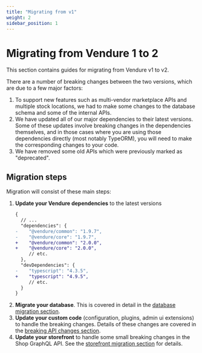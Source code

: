 ```yaml
---
title: "Migrating from v1"
weight: 2
sidebar_position: 1
---
```


# Migrating from Vendure 1 to 2

This section contains guides for migrating from Vendure v1 to v2.

There are a number of breaking changes between the two versions, which are due to a few major factors:

1. To support new features such as multi-vendor marketplace APIs and multiple stock locations, we had to make some changes to the database schema and some of the internal APIs.
2. We have updated all of our major dependencies to their latest versions. Some of these updates involve breaking changes in the dependencies themselves, and in those cases where you are using those dependencies directly (most notably TypeORM), you will need to make the corresponding changes to your code.
3. We have removed some old APIs which were previously marked as "deprecated".

## Migration steps

Migration will consist of these main steps:

1. **Update your Vendure dependencies** to the latest versions
   ```diff
   {
     // ...
     "dependencies": {
   -    "@vendure/common": "1.9.7",
   -    "@vendure/core": "1.9.7",
   +    "@vendure/common": "2.0.0",
   +    "@vendure/core": "2.0.0",
        // etc.
     },
     "devDependencies": {
   -    "typescript": "4.3.5",
   +    "typescript": "4.9.5",
        // etc.
     }
   }
   ```
2. **Migrate your database**. This is covered in detail in the [database migration section](/guides/developer-guide/migrating-from-v1/database-migration).
3. **Update your custom code** (configuration, plugins, admin ui extensions) to handle the breaking changes. Details of these changes are covered in the [breaking API changes section](/guides/developer-guide/migrating-from-v1/breaking-api-changes).
4. **Update your storefront** to handle some small breaking changes in the Shop GraphQL API. See the [storefront migration section](/guides/developer-guide/migrating-from-v1/storefront-migration) for details.
